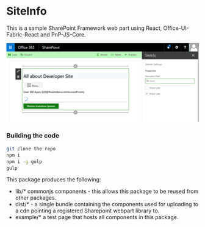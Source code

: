 # SiteInfo

This is a sample SharePoint Framework web part using React, Office-UI-Fabric-React and PnP-JS-Core.

![SiteInfo Client-side Web Part](SiteInfo.png)

### Building the code

```bash
git clone the repo
npm i
npm i -g gulp
gulp
```

This package produces the following:

* lib/* commonjs components - this allows this package to be reused from other packages.
* dist/* - a single bundle containing the components used for uploading to a cdn pointing a registered Sharepoint webpart library to.
* example/* a test page that hosts all components in this package.